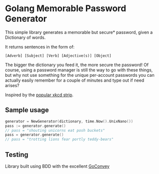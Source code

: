 # Golang Memorable Password Generator

This simple library generates a memorable but secure* password, given a Dictionary of words.

It returns sentences in the form of:

```
[Adverb] [Subject] [Verb] [Adjective(s)] [Object]
```

The bigger the dictionary you feed it, the more secure the password! Of course, using a password manager is still the way to go with these things, but why not use something for the unique per-account passwords you can actually easily remember for a couple of minutes and type out if need arises?

Inspired by the [popular xkcd strip][].

## Sample usage

```go
generator = NewGenerator(dictionary, time.Now().UnixNano())
pass := generator.generate()
// pass = "shouting unicorns eat posh buckets"
pass = generator.generate()
// pass = "trotting lions fear portly teddy-bears"
```

## Testing
Library built using BDD with the excellent [GoConvey][]

[popular xkcd strip]: https://xkcd.com/936/ "Password Strength"
[GoConvey]: http://goconvey.co/ "Satisfying Behaviour Driven Development"